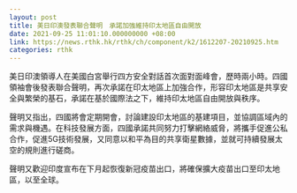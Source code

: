 ```yaml
---
layout: post
title: 美日印澳發表聯合聲明　承諾加強維持印太地區自由開放
date: 2021-09-25 11:01:10.000000000 +08:00
link: https://news.rthk.hk/rthk/ch/component/k2/1612207-20210925.htm
categories: rthk
---
```


美日印澳領導人在美國白宮舉行四方安全對話首次面對面峰會，歷時兩小時。四國領袖會後發表聯合聲明，再次承諾在印太地區上加強合作，形容印太地區是共享安全與繁榮的基石，承諾在基於國際法之下，維持印太地區自由開放與秩序。

聲明又指出，四國將會定期開會，討論建設印太地區的基建項目，並協調區域內的需求與機遇。在科技發展方面，四國承諾共同努力打擊網絡威脅，將攜手促進公私合作，促進5G技術發展，又同意以和平為目的共享衛星數據，並就可持續發展太空的規則進行磋商。

聲明又歡迎印度宣布在下月起恢復新冠疫苗出口，將確保擴大疫苗出口至印太地區，以至全球。
